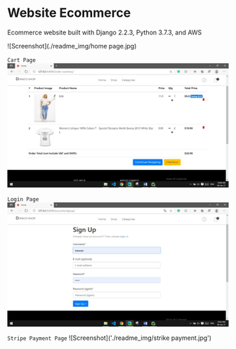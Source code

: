 # Website Ecommerce

Ecommerce website built with Django 2.2.3, 
Python 3.7.3, and AWS

![Screenshot](./readme_img/home page.jpg)

`Cart Page`
![plot](/readme_img/cart.jpg)

`Login Page`
![Screenshot](/readme_img/login.jpg)

`Stripe Payment Page`
![Screenshot]('./readme_img/strike payment.jpg')


